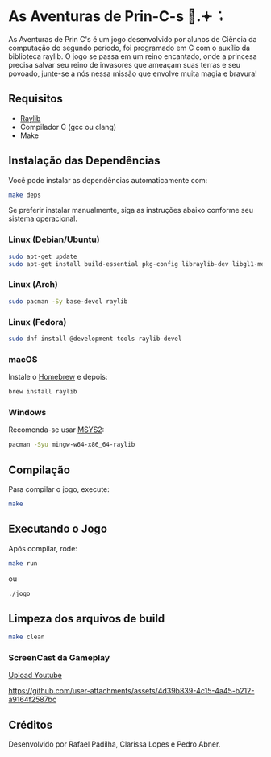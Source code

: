 # As Aventuras de Prin-C-s 👑.𖥔 ݁ ˖

As Aventuras de Prin C's é um jogo desenvolvido por alunos de Ciência da computação do segundo período, foi programado em C com o auxílio da biblioteca raylib. O jogo se passa em um reino encantado, onde a princesa precisa salvar seu reino de invasores que ameaçam suas terras e seu povoado, junte-se a nós nessa missão que envolve muita magia e bravura!

## Requisitos

- [Raylib](https://www.raylib.com/)
- Compilador C (gcc ou clang)
- Make

## Instalação das Dependências

Você pode instalar as dependências automaticamente com:

```sh
make deps
```

Se preferir instalar manualmente, siga as instruções abaixo conforme seu sistema operacional.

### Linux (Debian/Ubuntu)

```sh
sudo apt-get update
sudo apt-get install build-essential pkg-config libraylib-dev libgl1-mesa-dev
```

### Linux (Arch)

```sh
sudo pacman -Sy base-devel raylib
```

### Linux (Fedora)

```sh
sudo dnf install @development-tools raylib-devel
```

### macOS

Instale o [Homebrew](https://brew.sh/) e depois:

```sh
brew install raylib
```

### Windows

Recomenda-se usar [MSYS2](https://www.msys2.org/):

```sh
pacman -Syu mingw-w64-x86_64-raylib
```

## Compilação

Para compilar o jogo, execute:

```sh
make
```

## Executando o Jogo

Após compilar, rode:

```sh
make run
```
ou
```sh
./jogo
```

## Limpeza dos arquivos de build

```sh
make clean
```
### ScreenCast da Gameplay

[Upload Youtube](https://youtu.be/K7HGJKds8LU)

https://github.com/user-attachments/assets/4d39b839-4c15-4a45-b212-a9164f2587bc

## Créditos

Desenvolvido por Rafael Padilha, Clarissa Lopes e Pedro Abner.
